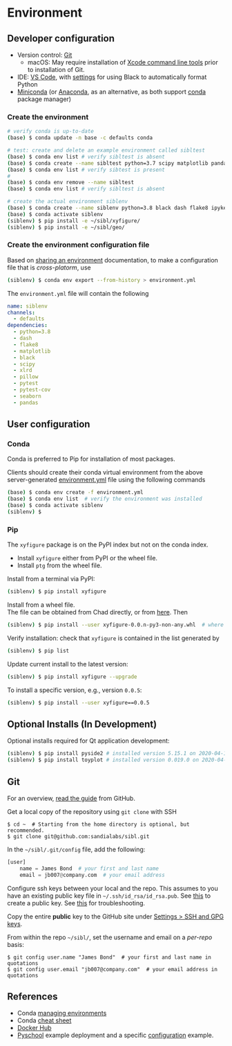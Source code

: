 # Environment

## Developer configuration

* Version control: [Git](https://git-scm.com/)
  * macOS: May require installation of [Xcode command line tools](https://developer.apple.com/xcode/features/) prior to installation of Git.
* IDE: [VS Code](https://code.visualstudio.com/), with [settings](https://dev.to/adamlombard/how-to-use-the-black-python-code-formatter-in-vscode-3lo0) for using Black to automatically format Python
* [Miniconda](https://docs.conda.io/en/latest/miniconda.html) (or [Anaconda](https://docs.anaconda.com/), as an alternative, as both support [conda](https://docs.conda.io/en/latest/) package manager)

### Create the environment

```bash
# verify conda is up-to-date
(base) $ conda update -n base -c defaults conda

# test: create and delete an example environment called sibltest
(base) $ conda env list # verify sibltest is absent
(base) $ conda create --name sibltest python=3.7 scipy matplotlib pandas pillow
(base) $ conda env list # verify sibtest is present
#
(base) $ conda env remove --name sibltest
(base) $ conda env list # verify sibltest is absent

# create the actual environment siblenv
(base) $ conda create --name siblenv python=3.8 black dash flake8 ipykernel matplotlib pandas pillow pytest pytest-cov seaborn scipy xlrd
(base) $ conda activate siblenv
(siblenv) $ pip install -e ~/sibl/xyfigure/
(siblenv) $ pip install -e ~/sibl/geo/
```

### Create the environment configuration file

Based on [sharing an environment](https://docs.conda.io/projects/conda/en/latest/user-guide/tasks/manage-environments.html#sharing-an-environment) documentation, to make a configuration file that is *cross-platorm*, use

```bash
(siblenv) $ conda env export --from-history > environment.yml
```

The `environment.yml` file will contain the following

```yml
name: siblenv
channels:
  - defaults
dependencies:
  - python=3.8
  - dash
  - flake8
  - matplotlib
  - black
  - scipy
  - xlrd
  - pillow
  - pytest
  - pytest-cov
  - seaborn
  - pandas
```

## User configuration

### Conda 

Conda is preferred to Pip for installation of most packages.  

Clients should create their conda virtual environment from the above server-generated [environment.yml](environment.yml) file using the following commands

```bash
(base) $ conda env create -f environment.yml
(base) $ conda env list  # verify the environment was installed
(base) $ conda activate siblenv
(siblenv) $
```

### Pip 

The `xyfigure` package is on the PyPI index but not on the conda index.

* Install `xyfigure` either from PyPI or the wheel file.
* Install `ptg` from the wheel file.

Install from a terminal via PyPI:

```bash
(siblenv) $ pip install xyfigure
```

Install from a wheel file.  
The file can be obtained from Chad directly, or 
from [here](https://pypi.org/project/xyfigure/#files).   Then

```bash
(siblenv) $ pip install --user xyfigure-0.0.n-py3-non-any.whl  # where 0.0.n is the version number
```

Verify installation: check that `xyfigure` is contained in the list generated by 

```bash
(siblenv) $ pip list
```

Update current install to the latest version:

```bash
(siblenv) $ pip install xyfigure --upgrade
```

To install a specific version, e.g., version `0.0.5`:

```bash
(siblenv) $ pip install --user xyfigure==0.0.5
```

## Optional Installs (In Development)

Optional installs required for Qt application development:

```bash
(siblenv) $ pip install pyside2 # installed version 5.15.1 on 2020-04-14
(siblenv) $ pip install toyplot # installed version 0.019.0 on 2020-04-14
```

## Git

For an overview, [read the guide](https://guides.github.com/activities/hello-world/) from GitHub.

Get a local copy of the repository using `git clone` with SSH

```console
$ cd ~  # Starting from the home directory is optional, but recommended.
$ git clone git@github.com:sandialabs/sibl.git
```


In the `~/sibl/.git/config` file, add the following:

```python
[user]
    name = James Bond  # your first and last name
    email = jb007@company.com  # your email address
```

Configure ssh keys between your local and the repo.  This assumes to you have an existing public key file in `~/.ssh/id_rsa/id_rsa.pub`.  See [this](https://help.github.com/en/github/authenticating-to-github/connecting-to-github-with-ssh) to create a public key.  See [this](https://help.github.com/en/github/authenticating-to-github) for troubleshooting.

Copy the entire **public** key to the GitHub site under [Settings > SSH and GPG keys](https://github.com/settings/keys).

From within the repo `~/sibl/`, set the username and email on a *per-repo* basis:

```console
$ git config user.name "James Bond"  # your first and last name in quotations
$ git config user.email "jb007@company.com"  # your email address in quotations
```

## References

* Conda [managing environments](https://docs.conda.io/projects/conda/en/latest/user-guide/tasks/manage-environments.html)
* Conda [cheat sheet](https://docs.conda.io/projects/conda/en/4.6.0/_downloads/52a95608c49671267e40c689e0bc00ca/conda-cheatsheet.pdf)
* [Docker Hub](https://hub.docker.com/)
* [Pyschool](https://github.com/hovey/pyschool/blob/master/zfolder/doc/introduction.md) example deployment and a specific [configuration](https://github.com/hovey/pyschool/blob/master/zfolder/doc/configuration.md) example.
